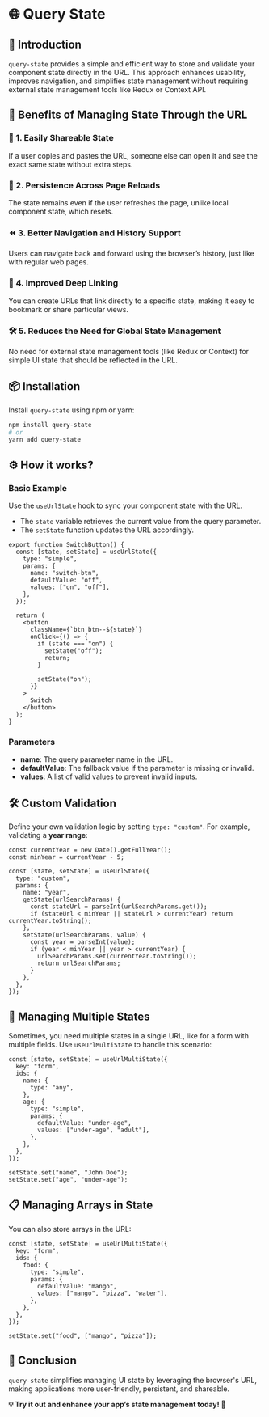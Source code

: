 # 🌐 Query State

## 🚀 Introduction

`query-state` provides a simple and efficient way to store and validate your component state directly in the URL. This approach enhances usability, improves navigation, and simplifies state management without requiring external state management tools like Redux or Context API.

## 🎯 Benefits of Managing State Through the URL

### 🚀 1. Easily Shareable State

If a user copies and pastes the URL, someone else can open it and see the exact same state without extra steps.

### 🔄 2. Persistence Across Page Reloads

The state remains even if the user refreshes the page, unlike local component state, which resets.

### ⏪ 3. Better Navigation and History Support

Users can navigate back and forward using the browser’s history, just like with regular web pages.

### 🔗 4. Improved Deep Linking

You can create URLs that link directly to a specific state, making it easy to bookmark or share particular views.

### 🛠 5. Reduces the Need for Global State Management

No need for external state management tools (like Redux or Context) for simple UI state that should be reflected in the URL.

## 📦 Installation

Install `query-state` using npm or yarn:

```sh
npm install query-state
# or
yarn add query-state
```

## ⚙️ How it works?

### Basic Example

Use the `useUrlState` hook to sync your component state with the URL.

- The `state` variable retrieves the current value from the query parameter.
- The `setState` function updates the URL accordingly.

```tsx
export function SwitchButton() {
  const [state, setState] = useUrlState({
    type: "simple",
    params: {
      name: "switch-btn",
      defaultValue: "off",
      values: ["on", "off"],
    },
  });

  return (
    <button
      className={`btn btn--${state}`}
      onClick={() => {
        if (state === "on") {
          setState("off");
          return;
        }

        setState("on");
      }}
    >
      Switch
    </button>
  );
}
```

### Parameters

- **name**: The query parameter name in the URL.
- **defaultValue**: The fallback value if the parameter is missing or invalid.
- **values**: A list of valid values to prevent invalid inputs.

## 🛠 Custom Validation

Define your own validation logic by setting `type: "custom"`.
For example, validating a **year range**:

```tsx
const currentYear = new Date().getFullYear();
const minYear = currentYear - 5;

const [state, setState] = useUrlState({
  type: "custom",
  params: {
    name: "year",
    getState(urlSearchParams) {
      const stateUrl = parseInt(urlSearchParams.get());
      if (stateUrl < minYear || stateUrl > currentYear) return currentYear.toString();
    },
    setState(urlSearchParams, value) {
      const year = parseInt(value);
      if (year < minYear || year > currentYear) {
        urlSearchParams.set(currentYear.toString());
        return urlSearchParams;
      }
    },
  },
});
```

## 🔄 Managing Multiple States

Sometimes, you need multiple states in a single URL, like for a form with multiple fields.
Use `useUrlMultiState` to handle this scenario:

```tsx
const [state, setState] = useUrlMultiState({
  key: "form",
  ids: {
    name: {
      type: "any",
    },
    age: {
      type: "simple",
      params: {
        defaultValue: "under-age",
        values: ["under-age", "adult"],
      },
    },
  },
});

setState.set("name", "John Doe");
setState.set("age", "under-age");
```

## 📋 Managing Arrays in State

You can also store arrays in the URL:

```tsx
const [state, setState] = useUrlMultiState({
  key: "form",
  ids: {
    food: {
      type: "simple",
      params: {
        defaultValue: "mango",
        values: ["mango", "pizza", "water"],
      },
    },
  },
});

setState.set("food", ["mango", "pizza"]);
```

## 📖 Conclusion

`query-state` simplifies managing UI state by leveraging the browser's URL, making applications more user-friendly, persistent, and shareable.

**💡 Try it out and enhance your app’s state management today! 🚀**
